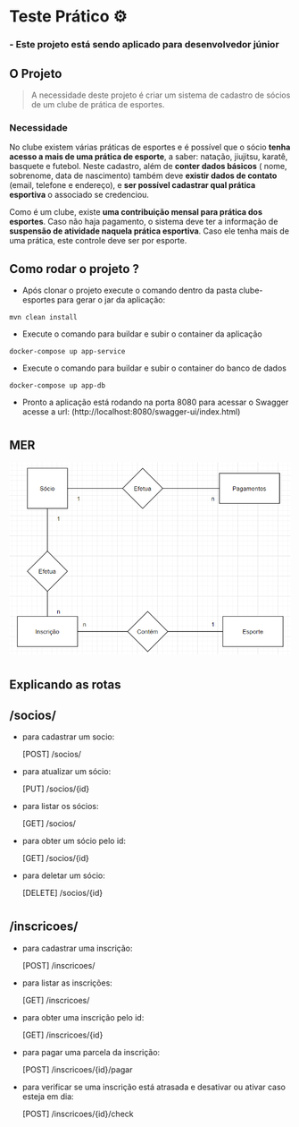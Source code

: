 # Teste Prático ⚙️

### - Este projeto está sendo aplicado para desenvolvedor júnior

## O Projeto
>A necessidade deste projeto é criar um sistema de cadastro de sócios de um clube de prática de esportes.
### Necessidade
No clube existem várias práticas de esportes e é possível que o sócio **tenha acesso a mais de uma prática de esporte**, a saber: natação, jiujitsu, karatê, basquete e futebol.
Neste cadastro, além de **conter dados básicos** ( nome, sobrenome, data de nascimento) também deve **existir dados de contato** (email, telefone e endereço), e **ser possível cadastrar qual prática esportiva** o associado se credenciou.

Como é um clube, existe **uma contribuição mensal para prática dos esportes**. Caso não haja pagamento, o sistema deve ter a informação de **suspensão de atividade naquela prática esportiva**. Caso ele tenha mais de uma prática, este controle deve ser por esporte.


## Como rodar o projeto ?

 * Após clonar o projeto execute o comando dentro da pasta clube-esportes para gerar o jar da aplicação: 
 ```
 mvn clean install 
```

* Execute o comando para buildar e subir o container da aplicação
```
docker-compose up app-service
```

* Execute o comando para buildar e subir o container do banco de dados
```
docker-compose up app-db
```

  * Pronto a aplicação está rodando na porta 8080 para acessar o Swagger acesse a url: (http://localhost:8080/swagger-ui/index.html) 

#
## MER
![mer](/resources/mer.png)
#

## Explicando as rotas

## /socios/

* para cadastrar um socio:

    [POST] /socios/
* para atualizar um sócio:
    
    [PUT] /socios/{id}
* para listar os sócios:
    
    [GET] /socios/
* para obter um sócio pelo id:
    
    [GET] /socios/{id}
* para deletar um sócio:
    
    [DELETE] /socios/{id}

#
## /inscricoes/

* para cadastrar uma inscrição:

    [POST] /inscricoes/
* para listar as inscrições:
    
    [GET] /inscricoes/
* para obter uma inscrição pelo id:
    
    [GET] /inscricoes/{id}
* para pagar uma parcela da inscrição:
    
    [POST] /inscricoes/{id}/pagar
* para verificar se uma inscrição está atrasada e desativar ou ativar caso esteja em dia:
    
    [POST] /inscricoes/{id}/check

